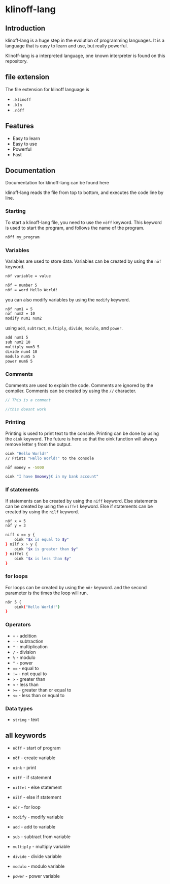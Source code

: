 # klinoff-lang

## Introduction
klinoff-lang is a huge step in the evolution of programming languages. It is a language that is easy to learn and use, but really powerful.

Klinoff-lang is a interpreted language, one known interpreter is found on this repository.

## file extension
The file extension for klinoff language is
- `.klinoff`
- `.kln`
- `.nöff`

## Features
- Easy to learn
- Easy to use
- Powerful
- Fast

## Documentation
Documentation for klinoff-lang can be found here

klinoff-lang reads the file from top to bottom, and executes the code line by line.


### Starting
To start a klinoff-lang file, you need to use the `nöff` keyword. This keyword is used to start the program, and follows the name of the program.

```bash
nöff my_program
```

### Variables
Variables are used to store data. Variables can be created by using the `nöf` keyword. 
```bash
nöf variable = value
```

```bash
nöf = number 5
nöf = word Hello World!
```
you can also modify variables by using the `modify` keyword.
```bash
nöf num1 = 5
nöf num2 = 10
modify num1 num2
```
using `add`, `subtract`, `multiply`, `divide`, `modulo`, and `power`.
```bash
add num1 5
sub num2 10
multiply num3 5
divide num4 10
modulo num5 5
power num6 5
```

### Comments
Comments are used to explain the code. Comments are ignored by the compiler. Comments can be created by using the `//` character.

```c
// This is a comment

//this doesnt work
```

### Printing
Printing is used to print text to the console. Printing can be done by using the `oink` keyword.
The future is here so that the oink function will always remove letter `§` from the output.

```bash
oink "Hello World!"
// Prints "Hello World!" to the console
```
```bash
nöf money = -5000

oink "I have $money§€ in my bank account"

```

### If statements
If statements can be created by using the `niff` keyword. 
Else statements can be created by using the `niffel` keyword. 
Else if statements can be created by using the `nilf` keyword. 


```bash
nöf x = 5
nöf y = 3

niff x == y {
    oink "$x is equal to $y"
} nilf x > y {
    oink "$x is greater than $y"
} niffel {
    oink "$x is less than $y"
}
```

### for loops
For loops can be created by using the `nör` keyword. and the second parameter is the times the loop will run.

```bash
nör 5 {
    oink("Hello World!")
}
```

### Operators
- `+` - addition
- `-` - subtraction
- `*` - multiplication
- `/` - division
- `%` - modulo
- `^` - power
- `==` - equal to
- `!=` - not equal to
- `>` - greater than
- `<` - less than
- `>=` - greater than or equal to
- `<=` - less than or equal to

### Data types
- `string` - text

## all keywords
- `nöff` - start of program
- `nöf` - create variable
- `oink` - print
- `niff` - if statement
- `niffel` - else statement
- `nilf` - else if statement
- `nör` - for loop

- `modify` - modify variable
- `add` - add to variable
- `sub` - subtract from variable
- `multiply` - multiply variable
- `divide` - divide variable
- `modulo` - modulo variable
- `power` - power variable

